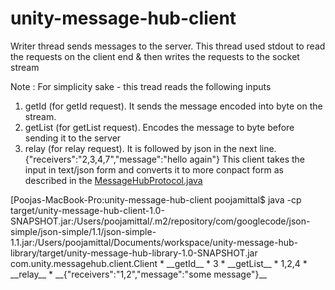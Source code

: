 # unity-message-hub-client

 Writer thread sends messages to the server. This thread used stdout to read the requests on the client end & then writes the requests to the socket stream
 
 Note : For simplicity sake - this tread reads the following inputs
 1. getId (for getId request). It sends the message encoded into byte on the stream.
 2. getList (for getList request). Encodes the message to byte before sending it to the server
 3. relay (for relay request). It is followed by json in the next line.
 {"receivers":"2,3,4,7","message":"hello again"}
    This client takes the input in text/json form and converts it to more conpact form as described in the [MessageHubProtocol.java](https://github.com/mittalpooja/unity-message-hub-library/blob/master/src/main/java/com/unity/messagehub/library/MessageHubProtocol.java)
    

<example run>
[Poojas-MacBook-Pro:unity-message-hub-client poojamittal$ java -cp target/unity-message-hub-client-1.0-SNAPSHOT.jar:/Users/poojamittal/.m2/repository/com/googlecode/json-simple/json-simple/1.1/json-simple-1.1.jar:/Users/poojamittal/Documents/workspace/unity-message-hub-library/target/unity-message-hub-library-1.0-SNAPSHOT.jar com.unity.messagehub.client.Client
* __getId__
* 3
* __getList__
* 1,2,4
* __relay__
* __{"receivers":"1,2","message":"some message"}__
<example run>
